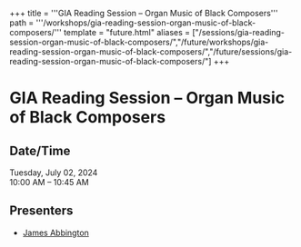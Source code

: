 +++
title = '''GIA Reading Session – Organ Music of Black Composers'''
path = '''/workshops/gia-reading-session-organ-music-of-black-composers/'''
template = "future.html"
aliases = ["/sessions/gia-reading-session-organ-music-of-black-composers/","/future/workshops/gia-reading-session-organ-music-of-black-composers/","/future/sessions/gia-reading-session-organ-music-of-black-composers/"]
+++

<h1>GIA Reading Session – Organ Music of Black Composers</h1>

<h2>Date/Time</h2>
<p>Tuesday, July 02, 2024<br>
10:00 AM – 10:45 AM</p>
<h2>Presenters</h2>
<ul>
<li><a href="/presenters/james-abbington/">James Abbington</a></li>
</ul>

